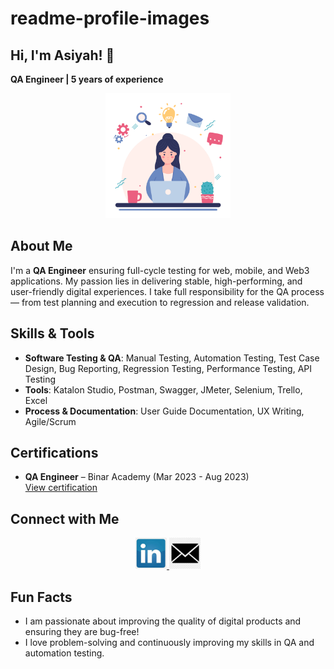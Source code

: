 # readme-profile-images

## Hi, I'm Asiyah! 👋  
**QA Engineer | 5 years of experience**  

<p align="center">
  <img src="./images/Github%20Profile.gif" alt="My Profile" width="200"/>
</p>

## About Me

I'm a **QA Engineer** ensuring full-cycle testing for web, mobile, and Web3 applications. My passion lies in delivering stable, high-performing, and user-friendly digital experiences. I take full responsibility for the QA process — from test planning and execution to regression and release validation.

## Skills & Tools

- **Software Testing & QA**: Manual Testing, Automation Testing, Test Case Design, Bug Reporting, Regression Testing, Performance Testing, API Testing
- **Tools**: Katalon Studio, Postman, Swagger, JMeter, Selenium, Trello, Excel
- **Process & Documentation**: User Guide Documentation, UX Writing, Agile/Scrum

## Certifications

- **QA Engineer** – Binar Academy (Mar 2023 - Aug 2023)  
  [View certification](https://drive.google.com/file/d/1uoxxD3SIaIkt5cgZJzLM4NO-XSW6bAuc/view?usp=sharing)

## Connect with Me

<p align="center">
  <a href="https://www.linkedin.com/in/asiyah-n-515550186">
    <img src="./images/linkedin-icon.jpeg" alt="LinkedIn" width="50"/>
  </a>
  <a href="mailto:asiyah.contact@gmail.com">
    <img src="./images/email-icon.jpeg" alt="Email" width="50"/>
  </a>
</p>

## Fun Facts

- I am passionate about improving the quality of digital products and ensuring they are bug-free!
- I love problem-solving and continuously improving my skills in QA and automation testing.
